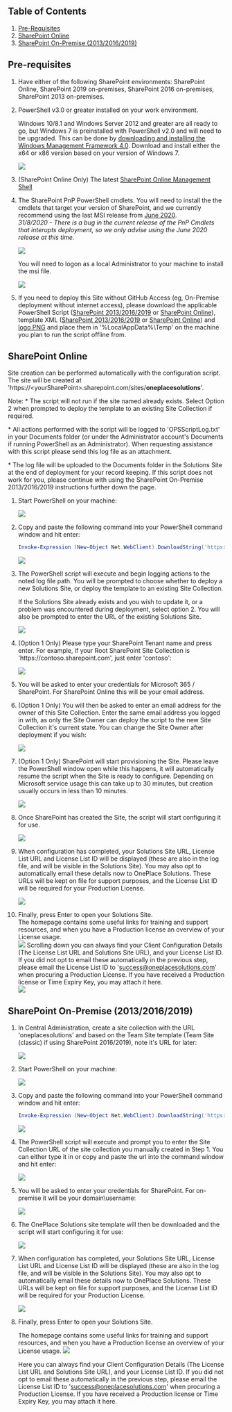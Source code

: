 ## Table of Contents

1. [Pre-Requisites](#pre-requisites)
2. [SharePoint Online](#sharepoint-online)
3. [SharePoint On-Premise (2013/2016/2019)](#sharepoint-on-premise-201320162019)


## Pre-requisites


1.  Have either of the following SharePoint environments: SharePoint Online, SharePoint 2019 on-premises, SharePoint 2016 on-premises, SharePoint 2013 on-premises.

2.  PowerShell v3.0 or greater installed on your work environment. 

    Windows 10/8.1 and Windows Server 2012 and greater are all ready to go, but Windows 7 is preinstalled with PowerShell v2.0 and will need to be  upgraded. This can be done by [downloading and installing the Windows Management Framework 4.0](https://www.microsoft.com/en-au/download/details.aspx?id=40855). Download and install either the x64 or x86 version based on your version of Windows 7.

    ![](./README-Images/image1.png)
3.  (SharePoint Online Only) The latest [SharePoint Online Management Shell](https://www.microsoft.com/en-au/download/details.aspx?id=35588)

4.  The SharePoint PnP PowerShell cmdlets. 
You will need to install the the cmdlets that target your version of SharePoint, and we currently recommend using the last MSI release from [June 2020](https://github.com/pnp/PnP-PowerShell/releases/tag/3.22.2006.2). \
*31/8/2020 - There is a bug in the current release of the PnP Cmdlets that interupts deployment, so we only advise using the June 2020 release at this time.*

    ![](./README-Images/image2.png)

    You will need to logon as a local Administrator to your machine to install the msi file.

    ![](./README-Images/image3.png)

5.  If you need to deploy this Site without GitHub Access (eg, On-Premise deployment without internet access), please download the applicable PowerShell Script ([SharePoint 2013/2016/2019](./oneplaceSolutionsSite-Config-v2-onPrem-classic.ps1) or [SharePoint Online](./oneplaceSolutionsSite-Config-v3-SPO-modern.ps1)), template XML ([SharePoint 2013/2016/2019](./oneplaceSolutionsSite-template-v2.xml) or [SharePoint Online](./oneplaceSolutionsSite-template-v3-modern.xml)) and [logo PNG](./oneplacesolutions-logo.png) and place them in '%LocalAppData%\Temp' on the machine you plan to run the script offline from.
	

## SharePoint Online
Site creation can be performed automatically with the configuration script. The site will be created at 'https://&lt;yourSharePoint&gt;&#46;sharepoint&#46;com/sites/<b>oneplacesolutions</b>'.

Note: * The script will not run if the site named already exists. Select Option 2 when prompted to deploy the template to an existing Site Collection if required.

\* All actions performed with the script will be logged to 'OPSScriptLog.txt' in your Documents folder (or under the Administrator account's Documents if running PowerShell as an Administrator). When requesting assistance with this script please send this log file as an attachment.

\* The log file will be uploaded to the Documents folder in the Solutions Site at the end of deployment for your record keeping. If this script does not work for you, please continue with using the SharePoint On-Premise 2013/2016/2019 instructions further down the page.


1.  Start PowerShell on your machine:

    ![](./README-Images/image4.png)

2.  Copy and paste the following command into your PowerShell command
    window and hit enter:

    ```PowerShell
    Invoke-Expression (New-Object Net.WebClient).DownloadString('https://raw.githubusercontent.com/OnePlaceSolutions/OnePlaceLiveSitePnP/master/oneplaceSolutionsSite-Config-v3-SPO-modern.ps1')
    ```

    ![](./README-Images/invokestringSPO.png)

3.  The PowerShell script will execute and begin logging actions to the noted log file path. You will be prompted to choose whether to deploy a new Solutions Site, or deploy the template to an existing Site Collection. 

    If the Solutions Site already exists and you wish to update it, or a problem was encountered during deployment, select option 2. You will also be prompted to enter the URL of the existing Solutions Site.

    ![](./README-Images/menu.png)
    
4.  (Option 1 Only) Please type your SharePoint Tenant name and press enter. For example, if your Root SharePoint Site Collection is 'htt<span>ps://contoso&#46;sharepoint&#46;com', just enter 'contoso':

    ![](./README-Images/entertenantSPO.png)

5.  You will be asked to enter your credentials for Microsoft 365 \/ SharePoint. For SharePoint Online this will be your email address.

6.  (Option 1 Only) You will then be asked to enter an email address for the owner of this Site Collection. Enter the same email address you logged in with, as only the Site Owner can deploy the script to the new Site Collection it's current state. You can change the Site Owner after deployment if you wish:

    ![](./README-Images/enterownerSPO.png)

7.  (Option 1 Only) SharePoint will start provisioning the Site. Please leave the PowerShell window open while this happens, it will automatically resume the script when the Site is ready to configure. Depending on Microsoft service usage this can take up to 30 minutes, but creation usually occurs in less than 10 minutes.

    ![](./README-Images/sitecreationSPO.png)

8.  Once SharePoint has created the Site, the script will start configuring it for use.

    ![](./README-Images/siteconfigurationSPO.png)
	
9.  When configuration has completed, your Solutions Site URL, License List URL and License List ID will be displayed (these are also in the log file, and will be visible in the Solutions Site). You may also opt to automatically email these details now to OnePlace Solutions. These URLs will be kept on file for support purposes, and the License List ID will be required for your Production License.

    ![](./README-Images/configurationcompleteSPO.png)
10.  Finally, press Enter to open your Solutions Site.\
    The homepage contains some useful links for training and support resources, and when you have a Production license an overview of your License usage.\
    ![](./README-Images/solutionssiteSPO.png)
    Scrolling down you can always find your Client Configuration Details (The License List URL and Solutions Site URL), and your License List ID. If you did not opt to email these automatically in the previous step, please email the License List ID to 'success@oneplacesolutions.com' when procuring a Production License. If you have received a Production license or Time Expiry Key, you may attach it here.\
    ![](./README-Images/solutionssitedetailsSPO.png)


## SharePoint On-Premise (2013/2016/2019)
1.  In Central Administration, create a site collection with the URL 'oneplacesolutions' and based on the Team Site template (Team Site (classic) if using SharePoint 2016/2019), note it's URL for later:

    ![](./README-Images/createsitecollection-onpremise-v2.png)

2.  Start PowerShell on your machine:

    ![](./README-Images/image4.png)

3.  Copy and paste the following command into your PowerShell command
    window and hit enter:

    ```PowerShell
    Invoke-Expression (New-Object Net.WebClient).DownloadString('https://raw.githubusercontent.com/OnePlaceSolutions/OnePlaceLiveSitePnP/master/oneplaceSolutionsSite-Config-v2-onPrem-classic.ps1')
    ```

    ![](./README-Images/ps1command.png)


4.  The PowerShell script will execute and prompt you to enter the Site Collection URL of the site collection you manually created in Step 1. You can either type it in or copy and paste the url into the command window and hit enter:

    ![](./README-Images/enterurl.png)

5.  You will be asked to enter your credentials for SharePoint. For on-premise it will be your domain\\username:

    ![](./README-Images/credentials.png)

6.  The OnePlace Solutions site template will then be downloaded and the script will start configuring it for use:


    ![](./README-Images/applychanges.png)
7.  When configuration has completed, your Solutions Site URL, License List URL and License List ID will be displayed (these are also in the log file, and will be visible in the Solutions Site). You may also opt to automatically email these details now to OnePlace Solutions. These URLs will be kept on file for support purposes, and the License List ID will be required for your Production License.

    ![](./README-Images/applyingchangestosite.png)
8.  Finally, press Enter to open your Solutions Site.

	The homepage contains some useful links for training and support resources, and when you have a Production license an overview of your License usage. 
	![](./README-Images/solutionssiteonPrem.png)
	
	Here you can always find your Client Configuration Details (The License List URL and Solutions Site URL), and your License List ID. If you did not opt to email these automatically in the previous step, please email the License List ID to 'success@oneplacesolutions.com' when procuring a Production License. If you have received a Production license or Time Expiry Key, you may attach it here.

